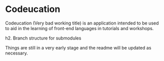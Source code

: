 <h1>Codeucation</h1>

Codeucation (Very bad working title) is an application intended to be used to aid in the learning of front-end languages in tutorials and workshops.

h2. Branch structure for submodules

Things are still in a very early stage and the readme will be updated as necessary.
